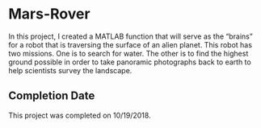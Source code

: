 # Mars-Rover

In this project, I created a MATLAB function that will serve as the “brains” for a robot that is traversing the surface of an alien planet. This robot has two missions. One is to search for water. The other is to find the highest ground possible in order to take panoramic photographs back to earth to help scientists survey the landscape.

## Completion Date

This project was completed on 10/19/2018.

